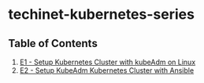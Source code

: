 # techinet-kubernetes-series


## Table of Contents

1. [E1 - Setup Kubernetes Cluster with kubeAdm on Linux](E1/README.md)
2. [E2 - Setup KubeAdm Kubernetes Cluster with Ansible](E2/README.md)